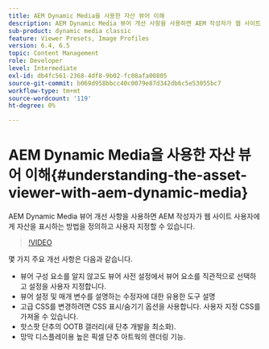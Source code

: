 ```yaml
---
title: AEM Dynamic Media을 사용한 자산 뷰어 이해
description: AEM Dynamic Media 뷰어 개선 사항을 사용하면 AEM 작성자가 웹 사이트 사용자에게 자산을 표시하는 방법을 정의하고 사용자 지정할 수 있습니다.
sub-product: dynamic media classic
feature: Viewer Presets, Image Profiles
version: 6.4, 6.5
topic: Content Management
role: Developer
level: Intermediate
exl-id: db4fc561-2368-4df8-9b02-fc08afa00805
source-git-commit: b069d958bbcc40c0079e87d342db6c5e53055bc7
workflow-type: tm+mt
source-wordcount: '119'
ht-degree: 0%

---
```


# AEM Dynamic Media을 사용한 자산 뷰어 이해{#understanding-the-asset-viewer-with-aem-dynamic-media}

AEM Dynamic Media 뷰어 개선 사항을 사용하면 AEM 작성자가 웹 사이트 사용자에게 자산을 표시하는 방법을 정의하고 사용자 지정할 수 있습니다.

>[!VIDEO](https://video.tv.adobe.com/v/17783/?quality=9&learn=on)

몇 가지 주요 개선 사항은 다음과 같습니다.

* 뷰어 구성 요소를 알지 않고도 뷰어 사전 설정에서 뷰어 요소를 직관적으로 선택하고 설정을 사용자 지정합니다.
* 뷰어 설정 및 매개 변수를 설명하는 수정자에 대한 유용한 도구 설명
* 고급 CSS를 변경하려면 CSS 표시/숨기기 옵션을 사용합니다. 사용자 지정 CSS를 가져올 수 있습니다.
* 핫스팟 단추의 OOTB 갤러리(새 단추 개발을 최소화).
* 망막 디스플레이용 높은 픽셀 단추 아트웍의 렌더링 기능.
